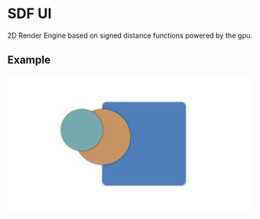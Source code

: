 # SDF UI

2D Render Engine based on signed distance functions powered by the gpu.

## Example

<img src="./img.png" width="500" >